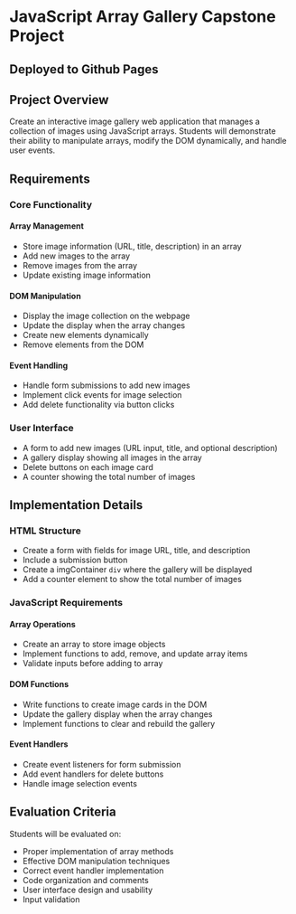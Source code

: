 # JavaScript Array Gallery Capstone Project

## Deployed to Github Pages

## Project Overview
Create an interactive image gallery web application that manages a collection of images using JavaScript arrays. Students will demonstrate their ability to manipulate arrays, modify the DOM dynamically, and handle user events.

## Requirements

### Core Functionality

#### Array Management
- Store image information (URL, title, description) in an array
- Add new images to the array
- Remove images from the array
- Update existing image information

#### DOM Manipulation
- Display the image collection on the webpage
- Update the display when the array changes
- Create new elements dynamically
- Remove elements from the DOM

#### Event Handling
- Handle form submissions to add new images
- Implement click events for image selection
- Add delete functionality via button clicks

### User Interface
- A form to add new images (URL input, title, and optional description)
- A gallery display showing all images in the array
- Delete buttons on each image card
- A counter showing the total number of images

## Implementation Details

### HTML Structure
- Create a form with fields for image URL, title, and description
- Include a submission button
- Create a imgContainer `div` where the gallery will be displayed
- Add a counter element to show the total number of images

### JavaScript Requirements

#### Array Operations
- Create an array to store image objects
- Implement functions to add, remove, and update array items
- Validate inputs before adding to array

#### DOM Functions
- Write functions to create image cards in the DOM
- Update the gallery display when the array changes
- Implement functions to clear and rebuild the gallery

#### Event Handlers
- Create event listeners for form submission
- Add event handlers for delete buttons
- Handle image selection events

## Evaluation Criteria
Students will be evaluated on:

- Proper implementation of array methods
- Effective DOM manipulation techniques
- Correct event handler implementation
- Code organization and comments
- User interface design and usability
- Input validation  